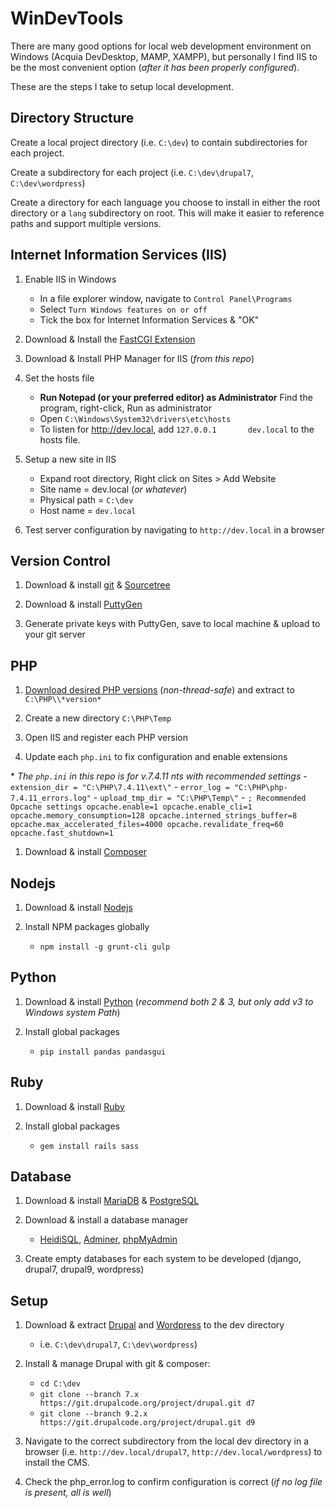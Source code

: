 # WinDevTools

There are many good options for local web development environment on Windows (Acquia DevDesktop, MAMP, XAMPP), but personally I find IIS to be the most convenient option (*after it has been properly configured*).

These are the steps I take to setup local development.

## Directory Structure

Create a local project directory (i.e. `C:\dev`) to contain  subdirectories for each project.

Create a subdirectory for each project (i.e. `C:\dev\drupal7`, `C:\dev\wordpress`)

Create a directory for each language you choose to install in either the root directory or a `lang` subdirectory on root. This will make it easier to reference paths and support multiple versions.

## Internet Information Services (IIS)

1. Enable IIS in Windows

   - In a file explorer window, navigate to `Control Panel\Programs`
   - Select `Turn Windows features on or off`
   - Tick the box for Internet Information Services & "OK"

2. Download & Install the [FastCGI Extension]('https://www.iis.net/downloads/microsoft/fastcgi-for-iis')

3. Download & Install PHP Manager for IIS (*from this repo*)

4. Set the hosts file

   - **Run Notepad (or your preferred editor) as Administrator** Find the program, right-click, Run as administrator
   - Open `C:\Windows\System32\drivers\etc\hosts`
   - To listen for http://dev.local, add `127.0.0.1       dev.local` to the hosts file.

5. Setup a new site in IIS

   - Expand root directory, Right click on Sites > Add Website
   - Site name = dev.local (*or whatever*)
   - Physical path = `C:\dev`
   - Host name = `dev.local`

6. Test server configuration by navigating to `http://dev.local` in a browser

## Version Control

1. Download & install [git]('https://git-scm.com/download/win') & [Sourcetree]('https://www.sourcetreeapp.com/')

2. Download & install [PuttyGen]('https://www.puttygen.com/download-putty')

3. Generate private keys with PuttyGen, save to local machine & upload to your git server

## PHP

1. [Download desired PHP versions]('') (*non-thread-safe*) and extract to `C:\PHP\\*version*`

2. Create a new directory `C:\PHP\Temp`

3. Open IIS and register each PHP version

4. Update each `php.ini` to fix configuration and enable extensions

\* *The `php.ini` in this repo is for v.7.4.11 nts with recommended settings*
    - `extension_dir = "C:\PHP\7.4.11\ext\"`
    - `error_log = "C:\PHP\php-7.4.11_errors.log"`
    - `upload_tmp_dir = "C:\PHP\Temp\"`
    - `; Recommended Opcache settings
opcache.enable=1
opcache.enable_cli=1
opcache.memory_consumption=128
opcache.interned_strings_buffer=8
opcache.max_accelerated_files=4000
opcache.revalidate_freq=60
opcache.fast_shutdown=1`

1. Download & install [Composer]('https://getcomposer.org/Composer-Setup.exe')

## Nodejs

1. Download & install [Nodejs]('https://nodejs.org/en/')

2. Install NPM packages globally
   - `npm install -g grunt-cli gulp `

## Python

1. Download & install [Python](https://www.python.org/downloads/) (*recommend both 2 & 3, but only add v3 to Windows system Path*)

2. Install global packages
   - `pip install pandas pandasgui `

## Ruby

1. Download & install [Ruby]('https://rubyinstaller.org/downloads/')

2. Install global packages
   - `gem install rails sass`

## Database

1. Download & install [MariaDB]('https://mariadb.com/downloads/') & [PostgreSQL]('https://www.postgresql.org/download/windows/')

2. Download & install a database manager
   - [HeidiSQL]('https://www.heidisql.com/download.php'), [Adminer]('https://www.adminer.org/'), [phpMyAdmin]('https://www.phpmyadmin.net/downloads/')
  
3. Create empty databases for each system to be developed (django, drupal7, drupal9, wordpress)

## Setup

1. Download & extract  [Drupal]('https://www.drupal.org/project/drupal/releases') and [Wordpress]('https://wordpress.org/download/') to the dev directory

   - i.e. `C:\dev\drupal7`, `C:\dev\wordpress`)

2. Install & manage Drupal with git & composer:

    - `cd C:\dev`
    - `git clone --branch 7.x https://git.drupalcode.org/project/drupal.git d7`
    - `git clone --branch 9.2.x https://git.drupalcode.org/project/drupal.git d9`

3. Navigate to the correct subdirectory from the local dev directory in a browser (i.e. `http://dev.local/drupal7`, `http://dev.local/wordpress`) to install the CMS.

4. Check the php_error.log to confirm configuration is correct (*if no log file is present, all is well*)
